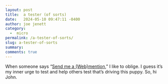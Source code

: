 ```yaml
---
layout: post
title:  a tester (of sorts)
date:   2024-05-10 09:47:11 -0400
author: joe jenett
category:
  -  micro
permalink: /a-tester-of-sorts/
slug: a-tester-of-sorts
summary: 
comments: true
---
```

When someone says “<a title="Send me a (Web)mention | John Peart" href="https://www.johnpe.art/note/1715258267/">Send me a (Web)mention</a>,” I like to oblige. I guess it’s my inner urge to test and help others test that’s driving this puppy. So, hi John. 

<a href="https://brid.gy/publish/mastodon"></a>